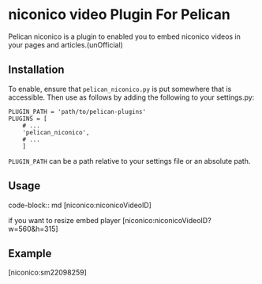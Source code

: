 niconico video Plugin For Pelican
==================================

Pelican niconico is a plugin to enabled you to embed niconico videos in your pages
and articles.(unOfficial)


Installation
------------

To enable, ensure that `pelican_niconico.py` is put somewhere that is accessible.
Then use as follows by adding the following to your settings.py:

    PLUGIN_PATH = 'path/to/pelican-plugins'
    PLUGINS = [
        # ...
        'pelican_niconico',
        # ...
        ]

`PLUGIN_PATH` can be a path relative to your settings file or an absolute path.

Usage
-----
code-block:: md
[niconico:niconicoVideoID]

if you want to resize embed player
[niconico:niconicoVideoID?w=560&h=315]

Example
-----
[niconico:sm22098259]